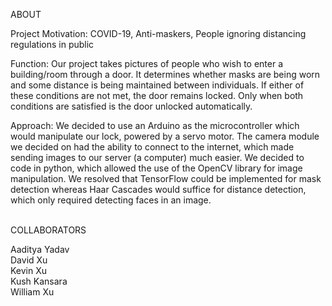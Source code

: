 ABOUT 

Project Motivation: 
COVID-19, Anti-maskers, People ignoring distancing regulations in public

Function: 
Our project takes pictures of people who wish to enter a building/room through a door. It determines whether masks are being worn and some distance is being maintained between individuals. If either of these conditions are not met, the door remains locked. Only when both conditions are satisfied is the door unlocked automatically.

Approach: 
We decided to use an Arduino as the microcontroller which would manipulate our lock, powered by a servo motor. The camera module we decided on had the ability to connect to the internet, which made sending images to our server (a computer) much easier. We decided to code in python, which allowed the use of the OpenCV library for image manipulation. We resolved that TensorFlow could be implemented for mask detection whereas Haar Cascades would suffice for distance detection, which only required detecting faces in an image.


\
COLLABORATORS

Aaditya Yadav \
David Xu \
Kevin Xu \
Kush Kansara \
William Xu